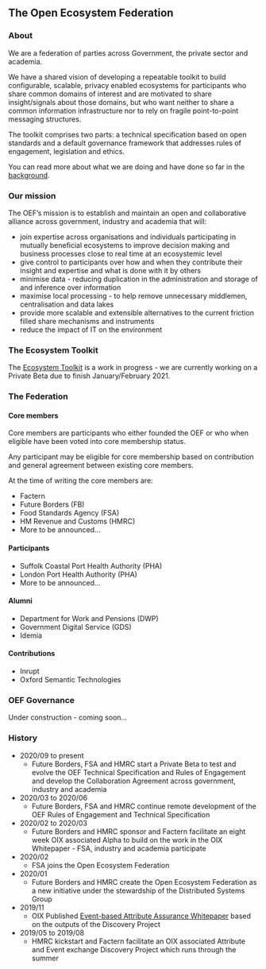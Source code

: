 ## The Open Ecosystem Federation

### About

We are a federation of parties across Government, the private sector and academia.

We have a shared vision of developing a repeatable toolkit to build configurable, scalable, privacy enabled ecosystems for participants who share common domains of interest and are motivated to share insight/signals about those domains, but who want neither to share a common information infrastructure nor to rely on fragile point-to-point messaging structures.

The toolkit comprises two parts: a technical specification based on open standards and a default governance framework that addresses rules of engagement, legislation and ethics.

You can read more about what we are doing and have done so far in the [background](background.md).

### Our mission

The OEF’s mission is to establish and maintain an open and collaborative alliance across government, industry and academia that will:

* join expertise across organisations and individuals participating in mutually beneficial ecosystems to improve decision making and business processes close to real time at an ecosystemic level
* give control to participants over how and when they contribute their insight and expertise and what is done with it by others
* minimise data - reducing duplication in the administration and storage of and inference over information
* maximise local processing - to help remove unnecessary middlemen, centralisation and data lakes
* provide more scalable and extensible alternatives to the current friction filled share mechanisms and instruments
* reduce the impact of IT on the environment

### The Ecosystem Toolkit

The [Ecosystem Toolkit](ecosystem-toolkit) is a work in progress - we are currently working on a Private Beta due to finish January/February 2021.

### The Federation

#### Core members

Core members are participants who either founded the OEF or who when eligible have been voted into core membership status.

Any participant may be eligible for core membership based on contribution and general agreement between existing core members.

At the time of writing the core members are:

* Factern
* Future Borders (FB)
* Food Standards Agency (FSA)
* HM Revenue and Customs (HMRC)
* More to be announced...

#### Participants

* Suffolk Coastal Port Health Authority (PHA)
* London Port Health Authority (PHA)
* More to be announced...

#### Alumni

* Department for Work and Pensions (DWP)
* Government Digital Service (GDS)
* Idemia

#### Contributions

* Inrupt
* Oxford Semantic Technologies

### OEF Governance

Under construction - coming soon...

### History

* 2020/09 to present
  * Future Borders, FSA and HMRC start a Private Beta to test and evolve the OEF Technical Specification and Rules of Engagement and develop the Collaboration Agreement across government, industry and academia
* 2020/03 to 2020/06
  * Future Borders, FSA and HMRC continue remote development of the OEF Rules of Engagement and Technical Specification
* 2020/02 to 2020/03
  * Future Borders and HMRC sponsor and Factern facilitate an eight week OIX associated Alpha to build on the work in the OIX Whitepaper - FSA, industry and  academia participate
* 2020/02
  * FSA joins the Open Ecosystem Federation
* 2020/01
  * Future Borders and HMRC create the Open Ecosystem Federation as a new initiative under the stewardship of the Distributed Systems Group
* 2019/11
  * OIX Published [Event-based Attribute Assurance Whitepaper](https://openidentityexchange.org/wp-content/uploads/2019/11/191101-Building-a-Trusted-Environment-Whitepaper-FINAL.pdf) based on the outputs of the Discovery Project
* 2019/05 to 2019/08
  * HMRC kickstart and Factern facilitate an OIX associated Attribute and Event exchange Discovery Project which runs through the summer
